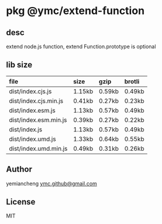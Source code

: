 # pkg @ymc/extend-function

## desc
extend node.js function, extend Function.prototype is optional

## lib size  
file | size | gzip | brotli
:---- | :---- | :---- | :----
dist/index.cjs.js | 1.15kb | 0.59kb | 0.49kb
dist/index.cjs.min.js | 0.41kb | 0.27kb | 0.23kb
dist/index.esm.js | 1.13kb | 0.57kb | 0.49kb
dist/index.esm.min.js | 0.39kb | 0.27kb | 0.22kb
dist/index.js | 1.13kb | 0.57kb | 0.49kb
dist/index.umd.js | 1.33kb | 0.64kb | 0.55kb
dist/index.umd.min.js | 0.49kb | 0.31kb | 0.26kb

## Author
yemiancheng <ymc.github@gmail.com>

## License
MIT